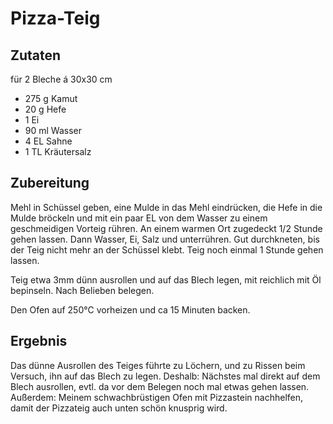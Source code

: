 # Pizza-Teig

## Zutaten

für 2 Bleche á 30x30 cm

- 275 g Kamut
- 20 g Hefe
- 1 Ei
- 90 ml Wasser
- 4 EL Sahne
- 1 TL Kräutersalz

## Zubereitung

Mehl in Schüssel geben, eine Mulde in das Mehl eindrücken, die Hefe in die Mulde bröckeln und mit ein paar EL von dem Wasser zu einem geschmeidigen Vorteig rühren. An einem warmen Ort zugedeckt 1/2 Stunde gehen lassen. Dann Wasser, Ei, Salz und unterrühren. Gut durchkneten, bis der Teig nicht mehr an der Schüssel klebt. Teig noch einmal 1 Stunde gehen lassen.

Teig etwa 3mm dünn ausrollen und auf das Blech legen, mit reichlich mit Öl bepinseln. Nach Belieben belegen.

Den Ofen auf 250℃ vorheizen und ca 15 Minuten backen.

## Ergebnis

Das dünne Ausrollen des Teiges führte zu Löchern, und zu Rissen beim Versuch, ihn auf das Blech zu legen. Deshalb: Nächstes mal direkt auf dem Blech ausrollen, evtl. da vor dem Belegen noch mal etwas gehen lassen. Außerdem: Meinem schwachbrüstigen Ofen mit Pizzastein nachhelfen, damit der Pizzateig auch unten schön knusprig wird.
